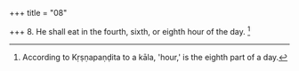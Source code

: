 +++
title = "08"

+++
8. He shall eat in the fourth, sixth, or eighth hour of the day. [^7] 


[^7]:  According to Kṛṣṇapaṇḍita to a kāla, 'hour,' is the eighth part of a day.
